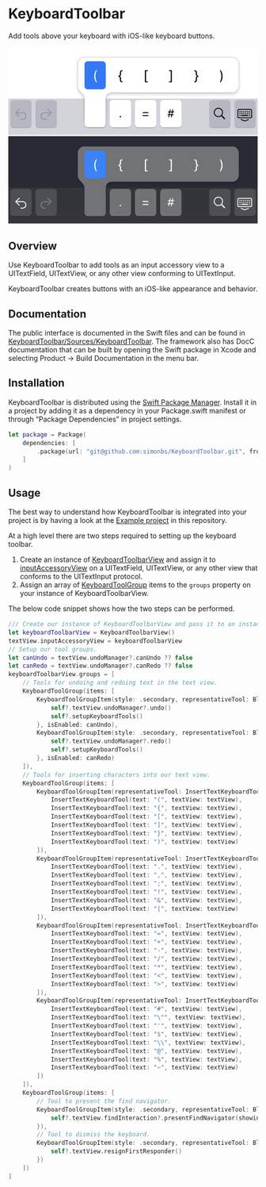 # KeyboardToolbar

Add tools above your keyboard with iOS-like keyboard buttons.

![](Sources/KeyboardToolbar/Documentation.docc/Resources/keyboard.png#gh-light-mode-only)
![](Sources/KeyboardToolbar/Documentation.docc/Resources/keyboard~dark.png#gh-dark-mode-only)

## Overview

Use KeyboardToolbar to add tools as an input accessory view to a UITextField, UITextView, or any other view conforming to UITextInput.

KeyboardToolbar creates buttons with an iOS-like appearance and behavior.

## Documentation

The public interface is documented in the Swift files and can be found in [KeyboardToolbar/Sources/KeyboardToolbar](https://github.com/simonbs/KeyboardToolbar/tree/main/Sources/KeyboardToolbar). The framework also has DocC documentation that can be built by opening the Swift package in Xcode and selecting Product -> Build Documentation in the menu bar.

## Installation

KeyboardToolbar is distributed using the [Swift Package Manager](https://www.swift.org/package-manager/). Install it in a project by adding it as a dependency in your Package.swift manifest or through “Package Dependencies” in project settings.

```swift
let package = Package(
    dependencies: [
        .package(url: "git@github.com:simonbs/KeyboardToolbar.git", from: "0.1.0")
    ]
)
```

## Usage

The best way to understand how KeyboardToolbar is integrated into your project is by having a look at the [Example project](Example/Example) in this repository.

At a high level there are two steps required to setting up the keyboard toolbar.

1. Create an instance of [KeyboardToolbarView](https://github.com/simonbs/KeyboardToolbar/blob/main/Sources/KeyboardToolbar/KeyboardToolbarView.swift) and assign it to [inputAccessoryView](https://developer.apple.com/documentation/uikit/uitextfield/1619627-inputaccessoryview) on a UITextField, UITextView, or any other view that conforms to the UITextInput protocol.
2. Assign an array of [KeyboardToolGroup](https://github.com/simonbs/KeyboardToolbar/blob/main/Sources/KeyboardToolbar/KeyboardToolGroup.swift) items to the `groups` property on your instance of KeyboardToolbarView.

The below code snippet shows how the two steps can be performed.

```swift
/// Create our instance of KeyboardToolbarView and pass it to an instance of UITextView.
let keyboardToolbarView = KeyboardToolbarView()
textView.inputAccessoryView = keyboardToolbarView
// Setup our tool groups.
let canUndo = textView.undoManager?.canUndo ?? false
let canRedo = textView.undoManager?.canRedo ?? false
keyboardToolbarView.groups = [
    // Tools for undoing and redoing text in the text view.
    KeyboardToolGroup(items: [
        KeyboardToolGroupItem(style: .secondary, representativeTool: BlockKeyboardTool(symbolName: "arrow.uturn.backward") { [weak self] in
            self?.textView.undoManager?.undo()
            self?.setupKeyboardTools()
        }, isEnabled: canUndo),
        KeyboardToolGroupItem(style: .secondary, representativeTool: BlockKeyboardTool(symbolName: "arrow.uturn.forward") { [weak self] in
            self?.textView.undoManager?.redo()
            self?.setupKeyboardTools()
        }, isEnabled: canRedo)
    ]),
    // Tools for inserting characters into our text view.
    KeyboardToolGroup(items: [
        KeyboardToolGroupItem(representativeTool: InsertTextKeyboardTool(text: "(", textView: textView), tools: [
            InsertTextKeyboardTool(text: "(", textView: textView),
            InsertTextKeyboardTool(text: "{", textView: textView),
            InsertTextKeyboardTool(text: "[", textView: textView),
            InsertTextKeyboardTool(text: "]", textView: textView),
            InsertTextKeyboardTool(text: "}", textView: textView),
            InsertTextKeyboardTool(text: ")", textView: textView)
        ]),
        KeyboardToolGroupItem(representativeTool: InsertTextKeyboardTool(text: ".", textView: textView), tools: [
            InsertTextKeyboardTool(text: ".", textView: textView),
            InsertTextKeyboardTool(text: ",", textView: textView),
            InsertTextKeyboardTool(text: ";", textView: textView),
            InsertTextKeyboardTool(text: "!", textView: textView),
            InsertTextKeyboardTool(text: "&", textView: textView),
            InsertTextKeyboardTool(text: "|", textView: textView)
        ]),
        KeyboardToolGroupItem(representativeTool: InsertTextKeyboardTool(text: "=", textView: textView), tools: [
            InsertTextKeyboardTool(text: "=", textView: textView),
            InsertTextKeyboardTool(text: "+", textView: textView),
            InsertTextKeyboardTool(text: "-", textView: textView),
            InsertTextKeyboardTool(text: "/", textView: textView),
            InsertTextKeyboardTool(text: "*", textView: textView),
            InsertTextKeyboardTool(text: "<", textView: textView),
            InsertTextKeyboardTool(text: ">", textView: textView)
        ]),
        KeyboardToolGroupItem(representativeTool: InsertTextKeyboardTool(text: "#", textView: textView), tools: [
            InsertTextKeyboardTool(text: "#", textView: textView),
            InsertTextKeyboardTool(text: "\"", textView: textView),
            InsertTextKeyboardTool(text: "'", textView: textView),
            InsertTextKeyboardTool(text: "$", textView: textView),
            InsertTextKeyboardTool(text: "\\", textView: textView),
            InsertTextKeyboardTool(text: "@", textView: textView),
            InsertTextKeyboardTool(text: "%", textView: textView),
            InsertTextKeyboardTool(text: "~", textView: textView)
        ])
    ]),
    KeyboardToolGroup(items: [
        // Tool to present the find navigator.
        KeyboardToolGroupItem(style: .secondary, representativeTool: BlockKeyboardTool(symbolName: "magnifyingglass") { [weak self] in
            self?.textView.findInteraction?.presentFindNavigator(showingReplace: false)
        }),
        // Tool to dismiss the keyboard.
        KeyboardToolGroupItem(style: .secondary, representativeTool: BlockKeyboardTool(symbolName: "keyboard.chevron.compact.down") { [weak self] in
            self?.textView.resignFirstResponder()
        })
    ])
]
```

